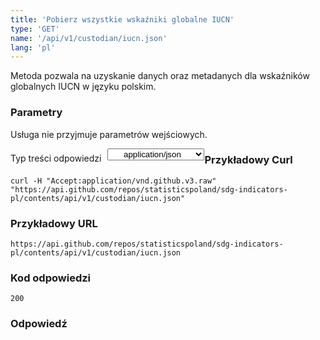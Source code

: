 ```yaml
---
title: 'Pobierz wszystkie wskaźniki globalne IUCN'
type: 'GET'
name: '/api/v1/custodian/iucn.json'
lang: 'pl'
---
```


Metoda pozwala na uzyskanie danych oraz metadanych dla wskaźników globalnych IUCN w języku polskim.

### Parametry

<p>Usługa nie przyjmuje parametrów wejściowych.</p>

<p style='float:left;margin-top: 7px;'>Typ treści odpowiedzi</p>
<select style='float:left;padding: 0px 15px;width: 155px;margin-left: 10px;text-align-last: center;'>
  <option>application/json</option>
</select>

<div id='example1'>

<h3 id="przykładowy-curl">Przykładowy Curl</h3>

<p><code class="highlighter-rouge">curl -H "Accept:application/vnd.github.v3.raw" "https://api.github.com/repos/statisticspoland/sdg-indicators-pl/contents/api/v1/custodian/iucn.json"</code></p>

<h3 id="przykładowy-url">Przykładowy URL</h3>

<p><code class="highlighter-rouge">https://api.github.com/repos/statisticspoland/sdg-indicators-pl/contents/api/v1/custodian/iucn.json</code></p>

<h3 id="przykładowy-kod-odpowiedzi">Kod odpowiedzi</h3>

<p><code class="highlighter-rouge">200</code></p>

<h3 id="przykładowa-odpowiedź">Odpowiedź</h3>

<p><code class="highlighter-rouge" id="show-data-iucn">
</code></p>

</div>


<script>

$.getJSON('http://sdg.gov.pl/api/v1/custodian/iucn.json', function(data) {
    $('#show-data-iucn').html(JSON.stringify(data, null, 2));
});

</script>
